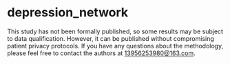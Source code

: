 # depression_network


This study has not been formally published, so some results may be subject to data qualification. However, it can be published without compromising patient privacy protocols. If you have any questions about the methodology, please feel free to contact the authors at 13956253980@163.com.